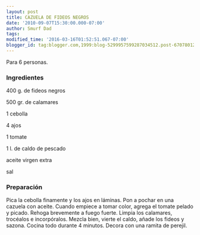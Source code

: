 ```yaml
---
layout: post
title: CAZUELA DE FIDEOS NEGROS
date: '2010-09-07T15:30:00.000-07:00'
author: Smurf Dad
tags: 
modified_time: '2016-03-16T01:52:51.067-07:00'
blogger_id: tag:blogger.com,1999:blog-5299957599287034512.post-6707801274136579863
---
```


Para 6 personas.

<h3>Ingredientes</h3>

400 g. de fideos negros

500 gr. de calamares

1 cebolla

4 ajos

1 tomate

1 l. de caldo de pescado

aceite virgen extra

sal

<h3>Preparación</h3>

Pica la cebolla finamente y los ajos en láminas. Pon a pochar en una cazuela con aceite. Cuando empiece a tomar color, agrega el tomate pelado y picado. Rehoga brevemente a fuego fuerte. Limpia los calamares, trocéalos e incorpóralos. Mezcla bien, vierte el caldo, añade los fideos y sazona. Cocina todo durante 4 minutos. Decora con una ramita de perejil.

